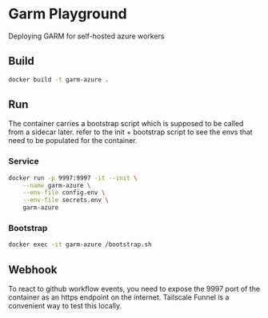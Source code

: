 # Garm Playground

Deploying GARM for self-hosted azure workers

## Build

```bash
docker build -t garm-azure .
```

## Run

The container carries a bootstrap script which is supposed to be called from a sidecar later. refer to the init + bootstrap script to see the envs that need to be populated for the container.

### Service

```bash
docker run -p 9997:9997 -it --init \
	--name garm-azure \
	--env-file config.env \
	--env-file secrets.env \
	garm-azure
```

### Bootstrap

```bash
docker exec -it garm-azure /bootstrap.sh
```

## Webhook

To react to github workflow events, you need to expose the 9997 port of the container as an https endpoint on the internet. Tailscale Funnel is a convenient way to test this locally.
